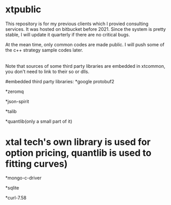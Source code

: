 # xtpublic
This repository is for my previous clients which I provied consulting services.
It was hosted on bitbucket before 2021. Since the system is pretty stable, I will
update it quarterly if there are no critical bugs.

At the mean time, only common codes are made public. I will push some of the
c++ strategy sample codes later.

######
Note that sources of some third party libraries are embedded in xtcommon, 
you don't need to link to their so or dlls.

#embedded third party libraries:
*google protobuf2

*zeromq

*json-spirit

*talib

*quantlib(only a small part of it)
# xtal tech's own library is used for option pricing, quantlib is used to fitting curves)

*mongo-c-driver

*sqlite

*curl-7.58
